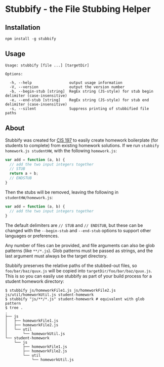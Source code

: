 Stubbify - the File Stubbing Helper
=================================

## Installation
```
npm install -g stubbify
```

## Usage

```
Usage: stubbify [file ...] [targetDir]

Options:

  -h, --help                 output usage information
  -V, --version              output the version number
  -b, --begin-stub [string]  RegEx string (JS-style) for stub begin delimiter (case-insensitive)
  -e, --end-stub [string]    RegEx string (JS-style) for stub end delimiter (case-insensitive)
  -s, --silent               Suppress printing of stubbified file paths
```

## About

Stubbify was created for [CIS 197](http://www.seas.upenn.edu/~cis197) to easily create homework boilerplate (for students to complete) from existing homework solutions. If we run `stubbify homework.js studentHW`, with the following `homework.js`:

```javascript
var add = function (a, b) {
  // add the two input integers together
  // STUB
  return a + b;
  // ENDSTUB
}
```

Then the stubs will be removed, leaving the following in `studentHW/homework.js`:
```javascript
var add = function (a, b) {
  // add the two input integers together
}
```

The default delimiters are `// STUB` and `// ENDSTUB`, but these can be changed with the `--begin-stub` and `--end-stub` options to support other languages or preferences.

Any number of files can be provided, and file arguments can also be glob patterns (like `**/*.js`). Glob patterns must be passed as strings, and the last argument must always be the target directory.

Stubbify preserves the relative paths of the stubbed-out files, so `foo/bar/baz/quux.js` will be copied into `targetDir/foo/bar/baz/quux.js`. This is so you can easily use stubbify as part of your build process for a student homework directory:
```
$ stubbify js/homeworkFile1.js js/homeworkFile2.js js/util/homeworkUtil.js student-homework
$ stubbify "js/**/*.js" student-homework # equivalent with glob pattern
$ tree .
.
├── js
│   ├── homeworkFile1.js
│   ├── homeworkFile2.js
│   └── util
│       └── homeworkUtil.js
└── student-homework
    └── js
        ├── homeworkFile1.js
        ├── homeworkFile2.js
        └── util
            └── homeworkUtil.js
```
